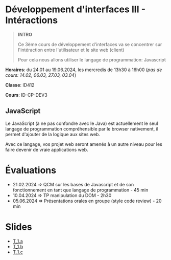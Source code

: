# Développement d'interfaces III - Intéractions

> **INTRO**
>
>Ce 3ème cours de développement d'interfaces va se concentrer sur l'intéraction entre l'utilisateur et le site web (client)
>
>Pour cela nous allons utiliser le langage de programmation: Javascript
>


**Horaires**: du 24.01 au 19.06.2024, les mercredis de 13h30 à 16h00 (*pas de cours: 14.02, 06.03, 27.03, 03.04*)

**Classe**: ID412

**Cours**: ID-CP-DEV3


## JavaScript

Le JavaScript (à ne pas confondre avec le Java) est actuellement le seul langage de programmation compréhensible par le browser nativement, il permet d'ajouter de la logique aux sites web.

Avec ce langage, vos projet web seront amenés à un autre niveau pour les faire devenir de vraie applications web. 

# Évaluations

- 21.02.2024 => QCM sur les bases de Javascript et de son fonctionnement en tant que langage de programmation - 45 min 
- 10.04.2024 => TP manipulation du DOM - 2h30
- 05.06.2024 => Présentations orales en groupe (style code review) - 20 min


# Slides

- [T_1.a](https://eracom-id412.github.io/devInterfaceIII/slides/T_1.a#1)
- [T_1.b](https://eracom-id412.github.io/devInterfaceIII/slides/T_1.b#1)
- [T_1.c](https://eracom-id412.github.io/devInterfaceIII/slides/T_1.c#1)

